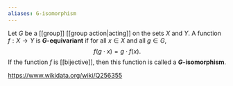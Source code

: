 ```yaml
---
aliases: G-isomorphism
---
```

Let $G$ be a [[group]] [[group action|acting]] on the sets $X$ and $Y$. A function $f:X\to Y$ is **$G$-equivariant** if for all $x\in X$ and all $g\in G$, $$f(g\cdot x) = g\cdot f(x).$$ 
If the function $f$ is [[bijective]], then this function is called a **$G$-isomorphism**.

https://www.wikidata.org/wiki/Q256355